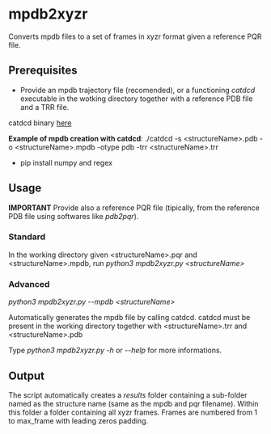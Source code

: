 # mpdb2xyzr
Converts mpdb files to a set of frames in xyzr format given a reference PQR file.

## Prerequisites
 - Provide an mpdb trajectory file (recomended), or a functioning *catdcd* executable in the wotking directory together with a reference PDB file and a TRR file.

catdcd binary [here](https://www.ks.uiuc.edu/Development/MDTools/catdcd/license.cgi?files/catdcd-4.0b.tar.gz)

**Example of mpdb creation with catdcd**: 
./catdcd -s \<structureName\>.pdb  -o \<structureName\>.mpdb -otype pdb -trr \<structureName\>.trr

- pip install numpy and regex 

## Usage


**IMPORTANT** Provide also a reference PQR file (tipically, from the reference PDB file using softwares like *pdb2pqr*).

### Standard

In the working directory given \<structureName\>.pqr and  \<structureName\>.mpdb, run *python3 mpdb2xyzr.py \<structureName\>*

### Advanced

*python3 mpdb2xyzr.py --mpdb \<structureName\>*

Automatically generates the mpdb file by calling catdcd. catdcd must be present in the working directory together with
\<structureName\>.trr and \<structureName\>.pdb


Type *python3 mpdb2xyzr.py -h* or *--help* for more informations.

## Output
The script automatically creates a *results* folder containing a sub-folder named as the structure name (same as the mpdb and pqr filename).
Within this folder a folder containing all xyzr frames. Frames are numbered from 1 to max_frame with leading zeros padding.

